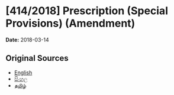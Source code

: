 # [414/2018] Prescription (Special Provisions) (Amendment)

**Date:** 2018-03-14

## Original Sources

- [English](https://documents.gov.lk/view/bills/2018/3/414-2018_E.pdf)
- [සිංහල](https://documents.gov.lk/view/bills/2018/3/414-2018_S.pdf)
- [தமிழ்](https://documents.gov.lk/view/bills/2018/3/414-2018_T.pdf)
